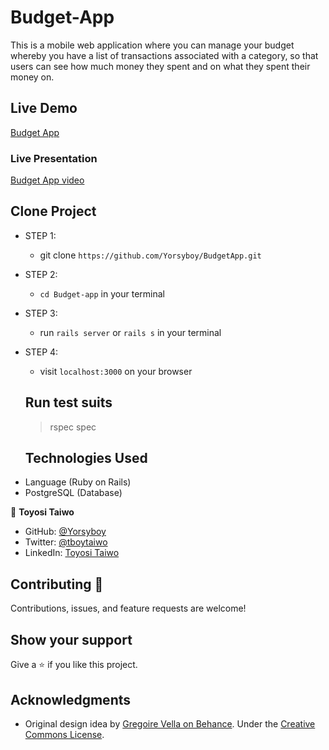 # Budget-App
This is a mobile web application where you can manage your budget whereby you have a list of transactions associated with a category, so that users can see how much money they spent and on what they spent their money on.

## Live Demo
[Budget App](https://bugdetapp.herokuapp.com/)

### Live Presentation
[Budget App video]()

## Clone Project
- STEP 1:
  - git clone `https://github.com/Yorsyboy/BudgetApp.git`
- STEP 2:
  - `cd Budget-app` in your terminal
- STEP 3:
  - run `rails server` or `rails s` in your terminal
- STEP 4:
  - visit `localhost:3000` on your browser

  ## Run test suits
  > rspec spec

  ## Technologies Used
* Language (Ruby on Rails)
* PostgreSQL (Database)

👤 **Toyosi Taiwo**

- GitHub: [@Yorsyboy](https://github.com/Yorsyboy)
- Twitter: [@tboytaiwo](https://twitter.com/Tboytaiwo)
- LinkedIn: [Toyosi Taiwo](https://linkedin.com/in/taiwo-toyosi)

## Contributing :handshake:
Contributions, issues, and feature requests are welcome!

## Show your support
Give a :star: if you like this project.

## Acknowledgments
* Original design idea by [Gregoire Vella on Behance](https://www.behance.net/gallery/19759151/Snapscan-iOs-design-and-branding?tracking_source=). Under the [Creative Commons License](https://creativecommons.org/licenses/by-nc/4.0/).